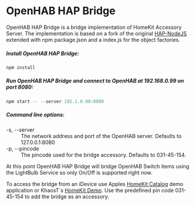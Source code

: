 OpenHAB HAP Bridge
=============
OpenHAB HAP Bridge is a bridge implementation of HomeKit Accessory Server.
The implementation is based on a fork of the original [HAP-NodeJS](https://github.com/KhaosT/HAP-NodeJS) extended with npm package.json and a index.js for the object factories.

##### Install OpenHAB HAP Bridge:
  ```js
  npm install
  ```

##### Run OpenHAB HAP Bridge and connect to OpenHAB at 192.168.0.99 on port 8080:
  ```js
  npm start -- --server 192.1.0.99:8080
  ```

##### Command line options:

<dl>
<dt>-s, --server</dt>
  <dd>The network address and port of the OpenHAB server. Defaults to 127.0.0.1:8080</dd>
<dt>-p, --pincode</dt>
  <dd>The pincode used for the bridge accessory. Defaults to 031-45-154.</dd>
</dl>

At this point OpenHAB HAP Bridge will bridge OpenHAB Switch items using the LightBulb Service so only On/Off is supported right now.

To access the bridge from an iDevice use Apples [HomeKit Catalog](https://developer.apple.com/library/ios/samplecode/HomeKitCatalog/Introduction/Intro.html#//apple_ref/doc/uid/TP40015048) demo application or KhaosT´s [HomeKit Demo](https://github.com/KhaosT/HomeKit-Demo). Use the predefined pin code 031-45-154 to add the bridge as an accessory.
